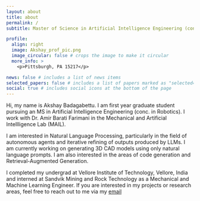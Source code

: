 ```yaml
---
layout: about
title: about
permalink: /
subtitle: Master of Science in Artificial Intelligence Engineering (conc. in Robotics) @ Carnegie Mellon University

profile:
  align: right
  image: Akshay_prof_pic.png
  image_circular: false # crops the image to make it circular
  more_info: >
    <p>Pittsburgh, PA 15217</p>

news: false # includes a list of news items
selected_papers: false # includes a list of papers marked as "selected={true}"
social: true # includes social icons at the bottom of the page
---
```


Hi, my name is Akshay Badagabettu. I am first year graduate student pursuing an MS in Artificial Intelligence Engineering (conc. in Robotics). I work with Dr. Amir Barati Farimani in the Mechanical and Artificial Intellligence Lab (MAIL).

I am interested in Natural Language Processing, particularly in the field of autonomous agents and iterative refining of outputs produced by LLMs. I am currently working on generating 3D CAD models using only natural language prompts. I am also interested in the areas of code generation and Retrieval-Augmented Generation.

I completed my undergrad at Vellore Institute of Technology, Vellore, India and interned at Sandvik Mining and Rock Technology as a Mechanical and Machine Learning Engineer. If you are interested in my projects or research areas, feel free to reach out to me via my [email](abadagab@andrew.cmu.edu)
